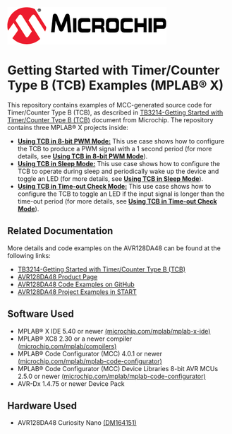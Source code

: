 [![MCHP](images/microchip.png)](https://www.microchip.com)

# Getting Started with Timer/Counter Type B (TCB) Examples (MPLAB® X)

This repository contains examples of MCC-generated source code for Timer/Counter Type B (TCB), as described in [TB3214-Getting Started with Timer/Counter Type B (TCB)](https://ww1.microchip.com/downloads/en/Appnotes/TB3214-Getting-Started-with-TCB-90003214A.pdf) document from Microchip. The repository contains three MPLAB® X projects inside:

* [<strong>Using TCB in 8-bit PWM Mode:</strong>](Using_TCB_in_8-bit_PWM_Mode) This use case shows how to configure the TCB to produce a PWM signal with a 1 second period (for more details, see [<strong>Using TCB in 8-bit PWM Mode</strong>](Using_TCB_in_8-bit_PWM_Mode)).
* [<strong>Using TCB in Sleep Mode:</strong>](Using_TCB_in_Sleep_Mode) This use case shows how to configure the TCB to operate during sleep and periodically wake up the device and toggle an LED (for more details, see [<strong>Using TCB in Sleep Mode</strong>](Using_TCB_in_Sleep_Mode)).
* [<strong>Using TCB in Time-out Check Mode:</strong>](Using_TCB_in_Time-out_Check_Mode) This use case shows how to configure the TCB to toggle an LED if the input signal is longer than the time-out period (for more details, see [<strong>Using TCB in Time-out Check Mode</strong>](Using_TCB_in_Time-out_Check_Mode)).

## Related Documentation
More details and code examples on the AVR128DA48 can be found at the following links:
- [TB3214-Getting Started with Timer/Counter Type B (TCB)](https://ww1.microchip.com/downloads/en/Appnotes/TB3214-Getting-Started-with-TCB-90003214A.pdf)
- [AVR128DA48 Product Page](https://www.microchip.com/wwwproducts/en/AVR128DA48)
- [AVR128DA48 Code Examples on GitHub](https://github.com/microchip-pic-avr-examples?q=avr128da48)
- [AVR128DA48 Project Examples in START](https://start.atmel.com/#examples/AVR128DA48CuriosityNano)


## Software Used
- MPLAB® X IDE 5.40 or newer [(microchip.com/mplab/mplab-x-ide)](http://www.microchip.com/mplab/mplab-x-ide)
- MPLAB® XC8 2.30 or a newer compiler [(microchip.com/mplab/compilers)](http://www.microchip.com/mplab/compilers)
- MPLAB® Code Configurator (MCC) 4.0.1 or newer [(microchip.com/mplab/mplab-code-configurator)](https://www.microchip.com/mplab/mplab-code-configurator)
- MPLAB® Code Configurator (MCC) Device Libraries 8-bit AVR MCUs 2.5.0 or newer [(microchip.com/mplab/mplab-code-configurator)](https://www.microchip.com/mplab/mplab-code-configurator)
- AVR-Dx 1.4.75 or newer Device Pack


## Hardware Used
- AVR128DA48 Curiosity Nano [(DM164151)](https://www.microchip.com/Developmenttools/ProductDetails/DM164151)
